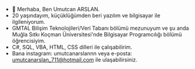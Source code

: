 - 👋 Merhaba, Ben Umutcan ARSLAN.
- 20 yaşındayım, küçüklüğümden beri yazılım ve bilgisayar ile ilgileniyorum.
- GMTAL Bilişim Teknolojileri/Veri Tabanı bölümü mezunuyum ve şu anda Muğla Sıtkı Koçman Üniversitesi'nde Bilgisayar Programcılığı bölümü öğrencisiyim.
- C#, SQL, VBA, HTML, CSS dilleri ile çalışabilirim.
- Bana instagram: umutcanarslannn veya e-posta: umutcanarslan_711@hotmail.com ile ulaşabilirsiniz.

<!---
umutcanarslannn/umutcanarslannn is a ✨ special ✨ repository because its `README.md` (this file) appears on your GitHub profile.
You can click the Preview link to take a look at your changes.
--->
